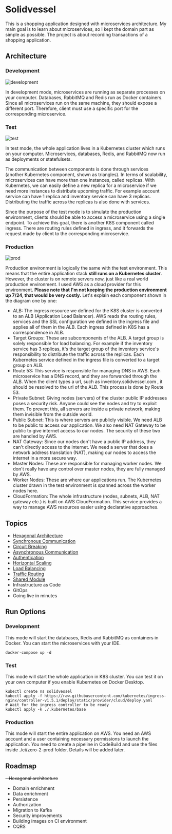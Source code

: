 # Solidvessel

This is a shopping application designed with microservices architecture. My main goal is to learn about
microservices, so I kept the domain part as simple as possible. The project is about recording transactions of a
shopping application.

## Architecture
### Development
![development](https://user-images.githubusercontent.com/22731894/224532535-234a3ccc-35b3-4ece-ad92-04ae0cff13f7.svg)

In development mode, microservices are running as separate processes on your computer. Databases, RabbitMQ and Redis run
as Docker containers. Since all microservices run on the same machine, they should expose a different port. Therefore, client
must use a specific port for the corresponding microservice.

### Test
![test](https://user-images.githubusercontent.com/22731894/224534722-24fb108b-58f3-447d-af3f-cf53d3d9670a.svg)

In test mode, the whole application lives in a Kubernetes cluster which runs on your computer. Microservices, databases, Redis, and RabbitMQ now
run as deployments or statefulsets.

The communication between components is done through services (another Kubernetes
component, shown as triangles). In terms of scalability, microservices can have more than one instances, called replicas. With Kubernetes, we can easily define
a new replica for a microservice if we need more instances to distribute upcoming traffic. For example account service can have 1 replica and inventory
service can have 3 replicas. Distributing the traffic across the replicas is also done with services.

Since the purpose of the test mode is to simulate the production environment, clients
should be able to access a microservice using a single endpoint. To achieve this goal, there is another K8S component
called ingress. There are routing rules defined in ingress, and it forwards the request made by client to the corresponding 
microservice.

### Production
![prod](https://user-images.githubusercontent.com/22731894/225763807-d85118d5-c3aa-4a37-b3b9-9ce144879e68.svg)

Production environment is logically the same with the test environment. This means that the entire application stack 
<b>still runs on a Kubernetes cluster</b>. However, the cluster is on remote servers now, just like a real world production environment. 
I used AWS as a cloud provider for this environment. <b>Please note that I'm not keeping the production environment up 7/24, that would be very costly.</b> 
Let's explain each component shown in the diagram one by one:
- ALB: The ingress resource we defined for the K8S cluster is converted to an ALB (Application Load Balancer). AWS reads 
the routing rules, services and the SSL configuration we defined in the ingress file and applies all of them in the ALB.
Each ingress defined in K8S has a correspondence in ALB.
- Target Groups: These are subcomponents of the ALB. A target group is solely responsible for load balancing. For example if
the inventory service has 3 replicas, it's the target group of the inventory service's responsibility to distribute the traffic across the replicas. Each Kubernetes service
defined in the ingress file is converted to a target group on ALB.
- Route 53: This service is responsible for managing DNS in AWS. Each microservice has a DNS record, and they are forwarded through the ALB.
When the client types a url, such as inventory.solidvessel.com , it should be resolved to the url of the ALB.
This process is done by Route 53.
- Private Subnet: Giving nodes (servers) of the cluster public IP addresses poses a security risk. Anyone could see the nodes and
try to exploit them. To prevent this, all servers are inside a private network, making them invisible from the outside world.
- Public Subnet: This is where servers are publicly visible. We need ALB to be public to access our application. We also need
NAT Gateway to be public to give internet access to our nodes. The security of these two are handled by AWS.
- NAT Gateway: Since our nodes don't have a public IP address, they can't directly access to the internet. We need a server
that does a network address translation (NAT), making our nodes to access the internet in a more secure way.
- Master Nodes: These are responsible for managing worker nodes. We don't really have any control over master nodes, 
they are fully managed by AWS.
- Worker Nodes: These are where our applications run. The Kubernetes cluster drawn in the test environment is spanned across
the worker nodes here.
- CloudFormation: The whole infrastructure (nodes, subnets, ALB, NAT gateway etc.) is built on AWS CloudFormation. This service
provides a way to manage AWS resources easier using declarative approaches.



## Topics
- <a href=".docs/hexagonal-architecture.md">Hexagonal Architecture<a/>
- <a href=".docs/syncronous-communication.md">Synchronous Communication<a/>
- <a href=".docs/circuit-breaking.md">Circuit Breaking<a/>
- <a href=".docs/asyncronous-communication.md">Asynchronous Communication<a/>
- <a href=".docs/authentication.md">Authentication<a/>
- <a href=".docs/horizontal-scaling.md">Horizontal Scaling<a/>
- <a href=".docs/load-balancing.md">Load Balancing<a/>
- <a href=".docs/traffic-routing.md">Traffic Routing<a/>
- <a href=".docs/shared-module.md">Shared Module<a/>
- Infrastructure as Code
- GitOps
- Going live in minutes

## Run Options

### Development

This mode will start the databases, Redis and RabbitMQ as containers in Docker. You can start the microservices with your
IDE.

```shell
docker-compose up -d
```

### Test

This mode will start the whole application in K8S cluster. You can test it on your own computer if you enable Kubernetes
on Docker Desktop.

```shell
kubectl create ns solidvessel
kubectl apply -f https://raw.githubusercontent.com/kubernetes/ingress-nginx/controller-v1.5.1/deploy/static/provider/cloud/deploy.yaml
# Wait for the ingress controller to be ready
kubectl apply -k ./.kubernetes/base
```

### Production
This mode will start the entire application on AWS. You need an AWS account and a user containing necessary permissions to 
launch the application. You need to create a pipeline in CodeBuild and use the files inside ./ci/zero-2-prod folder. Details
will be added later.

## Roadmap
~~- Hexagonal architecture~~
- Domain enrichment
- Data enrichment
- Persistence
- Authorization
- Migration to Kafka
- Security improvements
- Building images on CI environment
- CQRS
